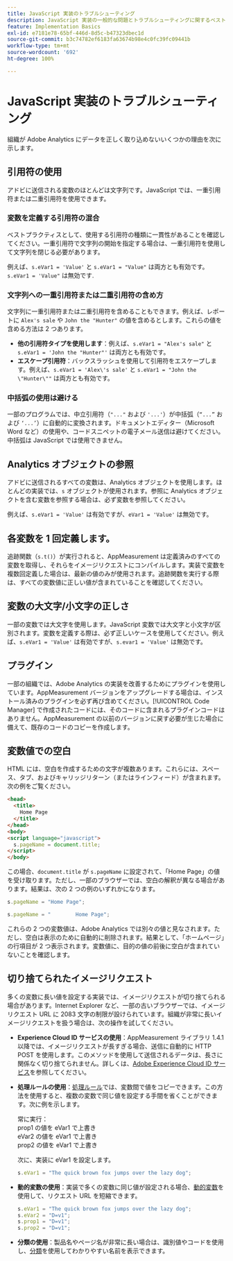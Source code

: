 ```yaml
---
title: JavaScript 実装のトラブルシューティング
description: JavaScript 実装の一般的な問題とトラブルシューティングに関するベストプラクティスについて説明します。
feature: Implementation Basics
exl-id: e7181e78-65bf-446d-8d5c-b47323dbec1d
source-git-commit: b3c74782ef6183fa63674b98e4c0fc39fc09441b
workflow-type: tm+mt
source-wordcount: '692'
ht-degree: 100%

---
```


# JavaScript 実装のトラブルシューティング

組織が Adobe Analytics にデータを正しく取り込めないいくつかの理由を次に示します。

## 引用符の使用

アドビに送信される変数のほとんどは文字列です。JavaScript では、一重引用符または二重引用符を使用できます。

### 変数を定義する引用符の混合

ベストプラクティスとして、使用する引用符の種類に一貫性があることを確認してください。一重引用符で文字列の開始を指定する場合は、一重引用符を使用して文字列を閉じる必要があります。

例えば、`s.eVar1 = 'Value'` と `s.eVar1 = "Value"` は両方とも有効です。`s.eVar1 = 'Value"` は無効です.

### 文字列への一重引用符または二重引用符の含め方

文字列に一重引用符または二重引用符を含めることもできます。例えば、レポートに `Alex's sale` や `John the "Hunter"` の値を含めるとします。これらの値を含める方法は 2 つあります。

* **他の引用符タイプを使用します**：例えば、`s.eVar1 = "Alex's sale"` と `s.eVar1 = 'John the "Hunter"'` は両方とも有効です。
* **エスケープ引用符**：バックスラッシュを使用して引用符をエスケープします。例えば、`s.eVar1 = 'Alex\'s sale'` と `s.eVar1 = "John the \"Hunter\""` は両方とも有効です。

### 中括弧の使用は避ける

一部のプログラムでは、中立引用符（`"..."` および `'...'`）が中括弧（`“...”` および `‘...’`）に自動的に変換されます。ドキュメントエディター（Microsoft Word など）の使用や、コードスニペットの電子メール送信は避けてください。中括弧は JavaScript では使用できません。

## Analytics オブジェクトの参照

アドビに送信されるすべての変数は、Analytics オブジェクトを使用します。ほとんどの実装では、`s` オブジェクトが使用されます。参照に Analytics オブジェクトを含む変数を参照する場合は、必ず変数を参照してください。

例えば、`s.eVar1 = 'Value'` は有効ですが、`eVar1 = 'Value'` は無効です。

## 各変数を 1 回定義します。

追跡関数（`s.t()`）が実行されると、AppMeasurement は定義済みのすべての変数を取得し、それらをイメージリクエストにコンパイルします。実装で変数を複数回定義した場合は、最新の値のみが使用されます。追跡関数を実行する際は、すべての変数値に正しい値が含まれていることを確認してください。

## 変数の大文字/小文字の正しさ

一部の変数では大文字を使用します。JavaScript 変数では大文字と小文字が区別されます。変数を定義する際は、必ず正しいケースを使用してください。例えば、`s.eVar1 = 'Value'` は有効ですが、`s.evar1 = 'Value'` は無効です。

## プラグイン

一部の組織では、Adobe Analytics の実装を改善するためにプラグインを使用しています。AppMeasurement バージョンをアップグレードする場合は、インストール済みのプラグインを必ず再び含めてください。[!UICONTROL Code Manager] で作成されたコードには、そのコードに含まれるプラグインコードはありません。AppMeasurement の以前のバージョンに戻す必要が生じた場合に備えて、既存のコードのコピーを作成します。

## 変数値での空白

HTML には、空白を作成するための文字が複数あります。これらには、スペース、タブ、およびキャリッジリターン（またはラインフィード）が含まれます。次の例をご覧ください。

```html
<head>
  <title>
    Home Page
  </title>
</head>
<body>
<script language="javascript">
  s.pageName = document.title;
</script>
</body>
```

この場合、`document.title` が `s.pageName` に設定されて、「Home Page」の値を受け取ります。ただし、一部のブラウザーでは、空白の解釈が異なる場合があります。結果は、次の 2 つの例のいずれかになります。

```js
s.pageName = "Home Page";
```

```js
s.pageName = "        Home Page";
```

これらの 2 つの変数値は、Adobe Analytics では別々の値と見なされます。ただし、空白は表示のために自動的に削除されます。結果として、「ホームページ」の行項目が 2 つ表示されます。変数値に、目的の値の前後に空白が含まれていないことを確認します。

## 切り捨てられたイメージリクエスト

多くの変数に長い値を設定する実装では、イメージリクエストが切り捨てられる場合があります。Internet Explorer など、一部の古いブラウザーでは、イメージリクエスト URL に 2083 文字の制限が設けられています。組織が非常に長いイメージリクエストを扱う場合は、次の操作を試してください。

* **Experience Cloud ID サービスの使用**：AppMeasurement ライブラリ 1.4.1 以降では、イメージリクエストが長すぎる場合、送信に自動的に HTTP POST を使用します。このメソッドを使用して送信されるデータは、長さに関係なく切り捨てられません。詳しくは、[Adobe Experience Cloud ID サービス](https://experienceleague.adobe.com/docs/id-service/using/home.html?lang=ja)を参照してください。
* **処理ルールの使用**：[処理ルール](/help/admin/admin/c-processing-rules/processing-rules.md)では、変数間で値をコピーできます。この方法を使用すると、複数の変数で同じ値を設定する手間を省くことができます。次に例を示します。

   常に実行：<br>prop1 の値を eVar1 で上書き<br>eVar2 の値を eVar1 で上書き<br>prop2 の値を eVar1 で上書き<br>

   次に、実装に eVar1 を設定します。

   ```js
   s.eVar1 = "The quick brown fox jumps over the lazy dog";
   ```

* **動的変数の使用**：実装で多くの変数に同じ値が設定される場合、[動的変数](/help/implement/vars/page-vars/dynamic-variables.md)を使用して、リクエスト URL を短縮できます。

   ```js
   s.eVar1 = "The quick brown fox jumps over the lazy dog";
   s.eVar2 = "D=v1";
   s.prop1 = "D=v1";
   s.prop2 = "D=v1";
   ```

* **分類の使用**：製品名やページ名が非常に長い場合は、識別値やコードを使用し、[分類](/help/components/classifications/c-classifications.md)を使用してわかりやすい名前を表示できます。
